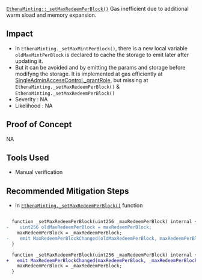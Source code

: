 
[`EthenaMinting::_setMaxRedeemPerBlock()`](https://github.com/code-423n4/2023-10-ethena/blob/d361ced0f57005a1b80c7d01673e17582847aaed/protocols/USDe/contracts/EthenaMinting.sol#L443) Gas inefficient due to additional warm sload and memory expansion.

## Impact
- In `EthenaMinting._setMaxMintPerBlock()`, there is a new local variable `oldMaxMintPerBlock` is declared to cache the storage to emit later after updating it. 
- But it can be avoided and by emitting the params and storage before modifyng the storage. It is implemented at gas efficiently at [SingleAdminAccessControl._grantRole](https://github.com/code-423n4/2023-10-ethena/blob/d361ced0f57005a1b80c7d01673e17582847aaed/protocols/USDe/contracts/SingleAdminAccessControl.sol#L74), but missing at `EthenaMinting._setMaxRedeemPerBlock()` & `EthenaMinting._setMaxRedeemPerBlock()`
- Severity : NA
- Likelihood : NA

## Proof of Concept
NA

## Tools Used
- Manual verification

## Recommended Mitigation Steps
- In [`EthenaMinting._setMaxRedeemPerBlock()`](https://github.com/code-423n4/2023-10-ethena/blob/d361ced0f57005a1b80c7d01673e17582847aaed/protocols/USDe/contracts/EthenaMinting.sol#L443) function
```diff

  function _setMaxRedeemPerBlock(uint256 _maxRedeemPerBlock) internal {
-    uint256 oldMaxRedeemPerBlock = maxRedeemPerBlock;
    maxRedeemPerBlock = _maxRedeemPerBlock;
-    emit MaxRedeemPerBlockChanged(oldMaxRedeemPerBlock, maxRedeemPerBlock);
  }

  function _setMaxRedeemPerBlock(uint256 _maxRedeemPerBlock) internal {
+   emit MaxRedeemPerBlockChanged(maxRedeemPerBlock, _maxRedeemPerBlock);
    maxRedeemPerBlock = _maxRedeemPerBlock;
  }

```